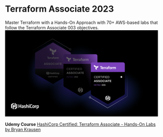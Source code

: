 # Terraform Associate 2023
Master Terraform with a Hands-On Approach with 70+ AWS-based labs that follow the Terraform Associate 003 objectives.
![Alt text](assets/TF_associate_003.png)

**Udemy Course** [HashiCorp Certified: Terraform Associate - Hands-On Labs by Bryan Krausen](https://www.udemy.com/course/terraform-hands-on-labs/)
